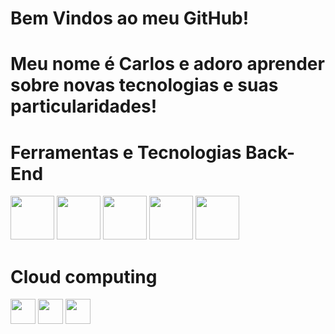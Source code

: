 # Bem Vindos ao meu GitHub!
# Meu nome é Carlos e adoro aprender sobre novas tecnologias e suas particularidades!

# Ferramentas e Tecnologias Back-End

<img src="https://cdn.jsdelivr.net/gh/devicons/devicon@latest/icons/spring/spring-original-wordmark.svg" width="70" height="70"/>
<img src="https://cdn.jsdelivr.net/gh/devicons/devicon@latest/icons/mysql/mysql-plain-wordmark.svg" width="70" height="70"/>
<img src="https://cdn.jsdelivr.net/gh/devicons/devicon@latest/icons/cakephp/cakephp-original.svg" width="70" height="70"/>
<img src="https://cdn.jsdelivr.net/gh/devicons/devicon@latest/icons/rails/rails-plain-wordmark.svg" width="70" height="70"/>
<img src="https://cdn.jsdelivr.net/gh/devicons/devicon@latest/icons/dot-net/dot-net-plain.svg" width="70" height="70"/>

# Cloud computing

<img src="https://cdn.jsdelivr.net/gh/devicons/devicon@latest/icons/amazonwebservices/amazonwebservices-original-wordmark.svg" width="40px" height="40px"/>
<img src="https://cdn.jsdelivr.net/gh/devicons/devicon@latest/icons/azure/azure-plain.svg" width="40px" height="40px"/>
<img src="https://cdn.jsdelivr.net/gh/devicons/devicon@latest/icons/googlecloud/googlecloud-original.svg" width="40px" height="40px"/>
